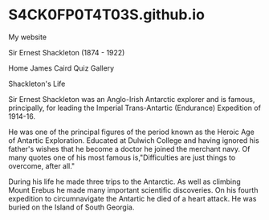 # S4CK0FP0T4T03S.github.io
My website


Sir Ernest Shackleton (1874 - 1922)

Home
James Caird
Quiz
Gallery
      

Shackleton's Life 

Sir Ernest Shackleton was an Anglo-Irish Antarctic explorer and is famous, principally, for leading the Imperial Trans-Antartic (Endurance) Expedition of 1914-16.

He was one of the principal figures of the period known as the Heroic Age of Antartic Exploration. Educated at Dulwich College and having ignored his father's wishes that he become a doctor he joined the merchant navy. Of many quotes one of his most famous is,"Difficulties are just things to overcome, after all." 

During his life he made three trips to the Antarctic. As well as climbing Mount Erebus he made many important scientific discoveries. On his fourth expedition to circumnavigate the Antartic he died of a heart attack. He was buried on the Island of South Georgia.

